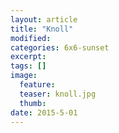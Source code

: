 ```yaml
---
layout: article
title: "Knoll"
modified:
categories: 6x6-sunset
excerpt:
tags: []
image:
  feature:
  teaser: knoll.jpg
  thumb:
date: 2015-5-01
---
```

